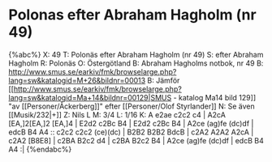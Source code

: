 # Polonas efter Abraham Hagholm (nr 49)

{%abc%}
X: 49
T: Polonäs efter Abraham Hagholm (nr 49)
S: efter Abraham Hagholm
R: Polonäs
O: Östergötland
B: Abraham Hagholms notbok, nr 49
B: http://www.smus.se/earkiv/fmk/browselarge.php?lang=sw&katalogid=M+26&bildnr=00013
B: Jämför [[http://www.smus.se/earkiv/fmk/browselarge.php?lang=sw&katalogid=Ma+14&bildnr=00129|SMUS - katalog Ma14 bild 129]] "av [[Personer/Åckerberg]]" efter [[Personer/Olof Styrlander]]
N: Se även [[Musik/232|+]]
Z: Nils L
M: 3/4
L: 1/16
K: A
e2ae c2c2 c4 | A2cA [EA,]2[EA,]2 [EA,]4 | E2d2 c2Bc B4 | E2d2 c2Bc B4 | A2ce (ag)fe (dc)df | edcB B4 A4 :: 
c2c2 c2c2 (ce)(dc) | B2B2 B2B2 BdcB | c2A2 A2A2 A2cA | c2A2 [B8E8] | 
c2BA B2c2 d4 | c2BA B2c2 B4 | A2ce (ag)fe (dc)df | edcB B4 A4 :|
{%endabc%}
